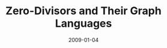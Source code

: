 ---
type: article
authors:
  - Harley Eades III
title: "Zero-Divisors and Their Graph Languages"
journal: "Rose-Hulman Undergraduate Mathematics Journal"
volume: 10
number: 2
date: 2009-01-04
resource:
  type: pdf
  pdf-url: includes/pubs/
---